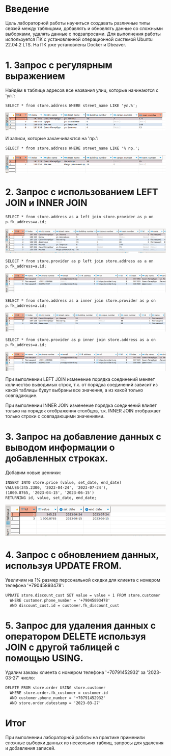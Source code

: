 # **Введение**

Цель лабораторной работы научиться создавать различные типы связей между таблицами, добавлять и обновлять данные со сложными выборками, удалять данные с подзапросами. Для выполнения работы используется ПК с установленной операционной системой Ubuntu 22.04.2 LTS. На ПК уже установлены Docker и Dbeaver.

# **1. Запрос с регулярным выражением**

Найдём в таблице адресов все названия улиц, которые начинаются с 'ул.':

```
SELECT * from store.address WHERE street_name LIKE 'ул.%';
```

![Select Regexp 1](image/reg1.png "ул.%")

И записи, которые заканчиваются на 'пр.':

```
SELECT * from store.address WHERE street_name LIKE '% пр.';
```

![Select Regexp 2](image/reg2.png "% пр.")

# **2. Запрос с использованием LEFT JOIN и INNER JOIN**

```
SELECT * from store.address as a left join store.provider as p on p.fk_address=a.id;
```

![Left join 1](image/left_join1.png "Left join 1")

```
SELECT * from store.provider as p left join store.address as a on p.fk_address=a.id;
```

![Left join 2](image/left_join2.png "Left join 2")

```
SELECT * from store.address as a inner join store.provider as p on p.fk_address=a.id;
```

![Inner join 1](image/inner_join1.png "Inner join 1")

```
SELECT * from store.provider as p inner join store.address as a on p.fk_address=a.id;
```

![Inner join 2](image/inner_join2.png "Inner join 2")

При выполнении LEFT JOIN изменение порядка соединений меняет количество выводимых строк, т.к. от порядка соединений зависит из какой таблицы будут выбраны все значения, а из какой только совпадающие.

При выполнении INNER JOIN изменение порядка соединений влияет только на порядок отображения столбцов, т.к. INNER JOIN отображает только строки с совпадающими значениями.

# **3. Запрос на добавление данных с выводом информации о добавленных строках.**

Добавим новые ценники:

```
INSERT INTO store.price (value, set_date, end_date)
VALUES(345.2300, '2023-04-24', '2023-07-24'),
(1000.8765, '2023-04-15', '2023-06-15')
RETURNING id, value, set_date, end_date;
```

![Insert returning](image/insert_return.png "Insert Returning")

# **4. Запрос с обновлением данных, используя UPDATE FROM.**

Увеличим на 1% размер персональной скидки для клиента с номером телефона '+79045893478':

```
UPDATE store.discount_cust SET value = value + 1 FROM store.customer
  WHERE customer.phone_number = '+79045893478'
  AND discount_cust.id = customer.fk_discount_cust
```

# **5. Запрос для удаления данных с оператором DELETE используя JOIN с другой таблицей с помощью USING.**

Удалим заказы клиента с номером телефона '+70791452932' за '2023-03-27' число:

```
DELETE FROM store.order USING store.customer
  WHERE store.order.fk_customer = customer.id
  AND customer.phone_number = '+70791452932'
  AND store.order.datestamp = '2023-03-27'
```

# **Итог**

При выполнении лабораторной работы на практике применили сложные выборки данных из нескольких таблиц, запросы для удаления и добавления записей.